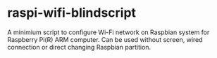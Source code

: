 raspi-wifi-blindscript
======================

A minimium script to configure Wi-Fi network on Raspbian system for Raspberry Pi(R) ARM computer. Can be used without screen, wired connection or direct changing Raspbian partition. 
